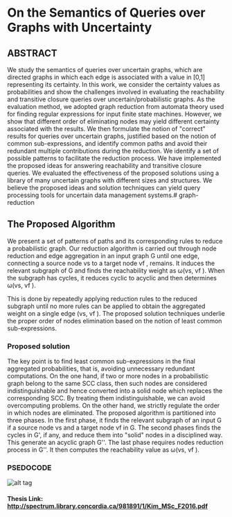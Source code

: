 # On the Semantics of Queries over Graphs with Uncertainty

## ABSTRACT

We study the semantics of queries over uncertain graphs, which are directed graphs in which each edge is associated with a value in [0,1] representing its certainty. In this work, we consider the certainty values as probabilities and show the challenges involved in evaluating the reachability and transitive closure queries over uncertain/probabilistic graphs. As the evaluation method, we adopted graph reduction from automata theory used for finding regular expressions for input finite state machines. However, we show that different order of eliminating nodes may yield different certainty associated with the results. We then formulate the notion of "correct" results for queries over uncertain graphs, justified based on the notion of common sub-expressions, and identify common paths and avoid their redundant multiple contributions during the reduction. We identify a set of possible patterns to facilitate the reduction process. We have implemented the proposed ideas for answering reachability and transitive closure queries. We evaluated the effectiveness of the proposed solutions using a library of many uncertain graphs with different sizes and structures. We believe the proposed ideas and solution techniques can yield query processing tools for uncertain data management systems.# graph-reduction

## The Proposed Algorithm

We present a set of patterns of paths and its corresponding rules to reduce a probabilistic graph. Our reduction algorithm is carried out through node reduction and edge aggregation in an input graph G until one edge, connecting a source node vs to
a target node vf , remains. It induces the relevant subgraph of G and finds the reachability weight as ω(vs, vf ). When the subgraph has cycles, it reduces cyclic to acyclic and then determines ω(vs, vf ).

This is done by repeatedly applying reduction rules to the reduced subgraph until no more rules can be applied to obtain the aggregated weight on a single edge (vs, vf ). The proposed solution techniques underlie the proper
order of nodes elimination based on the notion of least common sub-expressions.

### Proposed solution
The key point is to find least common sub-expressions in the final aggregated probabilities, that is, avoiding unnecessary redundant computations. On the one hand, if two or more nodes in a probabilistic graph belong to the same SCC class, then
such nodes are considered indistinguishable and hence converted into a solid node which replaces the corresponding SCC. By treating them indistinguishable, we can avoid overcomputing problems. On the other hand, we strictly regulate the order in
which nodes are eliminated. The proposed algorithm is partitioned into three phases. In the first phase, it finds the relevant subgraph of an input G if a source node vs and a target node vf in G. The second phases finds the cycles in G', if any, and reduce them into "solid" nodes in a disciplined way. This generate an acyclic graph G''. The last phase requires nodes reduction process in G''. It then computes the reachability value as ω(vs, vf ).

### PSEDOCODE
![alt tag](https://cloud.githubusercontent.com/assets/22326212/25047294/e835db4e-2103-11e7-9d53-d6deaaa77ffe.png)

#### Thesis Link: http://spectrum.library.concordia.ca/981891/1/Kim_MSc_F2016.pdf
